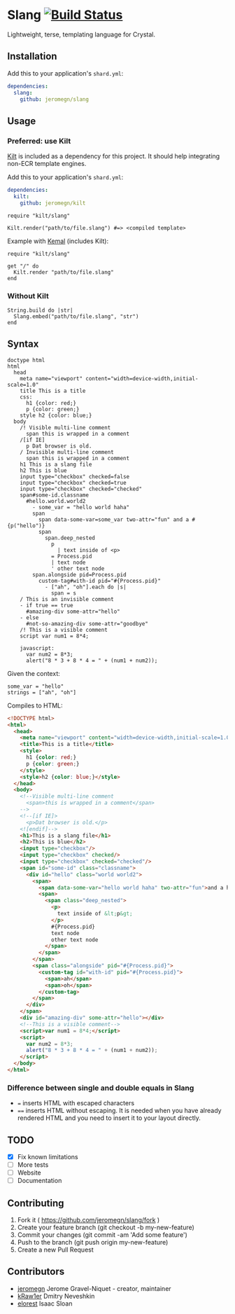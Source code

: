 # Slang [![Build Status](https://travis-ci.org/jeromegn/slang.svg?branch=master)](https://travis-ci.org/jeromegn/slang)

Lightweight, terse, templating language for Crystal.

## Installation

Add this to your application's `shard.yml`:

```yaml
dependencies:
  slang:
    github: jeromegn/slang
```

## Usage

### Preferred: use Kilt

[Kilt](https://github.com/jeromegn/kilt) is included as a dependency for this project. It should help integrating non-ECR template engines.

Add this to your application's `shard.yml`:
```yaml
dependencies:
  kilt:
    github: jeromegn/kilt
```

```
require "kilt/slang"

Kilt.render("path/to/file.slang") #=> <compiled template>
```

Example with [Kemal](http://kemalcr.com) (includes Kilt):

```crystal
require "kilt/slang"

get "/" do
  Kilt.render "path/to/file.slang"
end
```

### Without Kilt

```crystal
String.build do |str|
  Slang.embed("path/to/file.slang", "str")
end
```

## Syntax

```slim
doctype html
html
  head
    meta name="viewport" content="width=device-width,initial-scale=1.0"
    title This is a title
    css:
      h1 {color: red;}
      p {color: green;}
    style h2 {color: blue;}
  body
    /! Visible multi-line comment
      span this is wrapped in a comment
    /[if IE]
      p Dat browser is old.
    / Invisible multi-line comment
      span this is wrapped in a comment
    h1 This is a slang file
    h2 This is blue
    input type="checkbox" checked=false
    input type="checkbox" checked=true
    input type="checkbox" checked="checked"
    span#some-id.classname
      #hello.world.world2
        - some_var = "hello world haha"
        span
          span data-some-var=some_var two-attr="fun" and a #{p("hello")}
          span
            span.deep_nested
              p
                | text inside of <p>
              = Process.pid
              | text node
              ' other text node
        span.alongside pid=Process.pid
          custom-tag#with-id pid="#{Process.pid}"
            - ["ah", "oh"].each do |s|
              span = s
    / This is an invisible comment
    - if true == true
      #amazing-div some-attr="hello"
    - else
      #not-so-amazing-div some-attr="goodbye"
    /! This is a visible comment
    script var num1 = 8*4;

    javascript:
      var num2 = 8*3;
      alert("8 * 3 + 8 * 4 = " + (num1 + num2));
```

Given the context:

```crystal
some_var = "hello"
strings = ["ah", "oh"]
```

Compiles to HTML:

```html
<!DOCTYPE html>
<html>
  <head>
    <meta name="viewport" content="width=device-width,initial-scale=1.0">
    <title>This is a title</title>
    <style>
      h1 {color: red;}
      p {color: green;}
    </style>
    <style>h2 {color: blue;}</style>
  </head>
  <body>
    <!--Visible multi-line comment
      <span>this is wrapped in a comment</span>
    -->
    <!--[if IE]>
      <p>Dat browser is old.</p>
    <![endif]-->
    <h1>This is a slang file</h1>
    <h2>This is blue</h2>
    <input type="checkbox"/>
    <input type="checkbox" checked/>
    <input type="checkbox" checked="checked"/>
    <span id="some-id" class="classname">
      <div id="hello" class="world world2">
        <span>
          <span data-some-var="hello world haha" two-attr="fun">and a hello</span>
          <span>
            <span class="deep_nested">
              <p>
                text inside of &lt;p&gt;
              </p>
              #{Process.pid}
              text node
              other text node
            </span>
          </span>
        </span>
        <span class="alongside" pid="#{Process.pid}">
          <custom-tag id="with-id" pid="#{Process.pid}">
            <span>ah</span>
            <span>oh</span>
          </custom-tag>
        </span>
      </div>
    </span>
    <div id="amazing-div" some-attr="hello"></div>
    <!--This is a visible comment-->
    <script>var num1 = 8*4;</script>
    <script>
      var num2 = 8*3;
      alert("8 * 3 + 8 * 4 = " + (num1 + num2));
    </script>
  </body>
</html>
```

### Difference between single and double equals in Slang

* `=` inserts HTML with escaped characters
* `==` inserts HTML without escaping. It is needed when you have already rendered HTML and you need to insert it to your layout directly.

## TODO

- [x] Fix known limitations
- [ ] More tests
- [ ] Website
- [ ] Documentation

## Contributing

1. Fork it ( https://github.com/jeromegn/slang/fork )
2. Create your feature branch (git checkout -b my-new-feature)
3. Commit your changes (git commit -am 'Add some feature')
4. Push to the branch (git push origin my-new-feature)
5. Create a new Pull Request

## Contributors

- [jeromegn](https://github.com/jeromegn) Jerome Gravel-Niquet - creator, maintainer
- [kRaw1er](https://github.com/kRaw1er) Dmitry Neveshkin
- [elorest](https://github.com/elorest) Isaac Sloan
